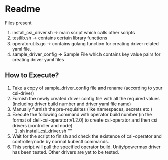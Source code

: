 # Readme
Files present
1. install_csi_driver.sh -> main script which calls other scripts
2. testlib.sh -> contains certain library functions
3. operatorutils.go -> contains golang function for creating driver related yaml file.
4. sample_driver_config -> Sample File which contains key value pairs for creating driver yaml files


## How to Execute?
1. Take a copy of sample_driver_config file and rename (according to your csi-driver)
2. Furnish the newly created driver config file with all the required values (including driver build number and driver yaml file name)
3. Manually furnish the pre-requisites (like namespaces, secrets etc.)
4. Execute the following command with operator build number (in the format of dell-csi-operator:v1.2.0) to create csi-operator and then csi drivers (controller and node)
    1. sh install_csi_driver.sh "<operator build name>"
5. Wait for the script to finish and check the existence of csi-operator and controller/node by normal kubectl commands.
6. This script will pull the specified operator build. Unity/powermax driver has been tested. Other drivers are yet to be tested.
